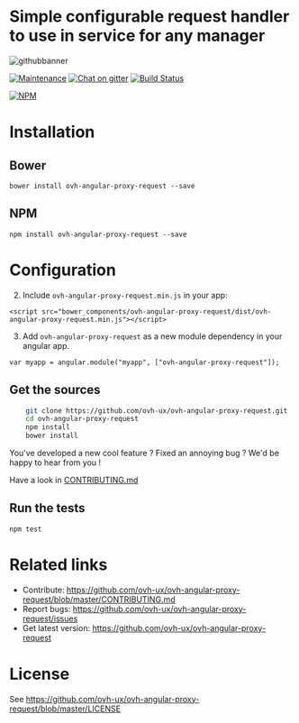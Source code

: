 
# Simple configurable request handler to use in service for any manager

![githubbanner](https://user-images.githubusercontent.com/3379410/27423240-3f944bc4-5731-11e7-87bb-3ff603aff8a7.png)

[![Maintenance](https://img.shields.io/maintenance/yes/2017.svg)]() [![Chat on gitter](https://img.shields.io/gitter/room/ovh/ux.svg)](https://gitter.im/ovh/ux) [![Build Status](https://travis-ci.org/ovh-ux/ovh-angular-proxy-request.svg)](https://travis-ci.org/ovh-ux/ovh-angular-proxy-request)

[![NPM](https://nodei.co/npm/ovh-angular-proxy-request.png?downloads=true&downloadRank=true&stars=true)](https://nodei.co/npm/ovh-angular-proxy-request/)
 
# Installation

## Bower

    bower install ovh-angular-proxy-request --save

## NPM

    npm install ovh-angular-proxy-request --save
 
# Configuration

2. Include `ovh-angular-proxy-request.min.js` in your app:

  `<script src="bower_components/ovh-angular-proxy-request/dist/ovh-angular-proxy-request.min.js"></script>`

3. Add `ovh-angular-proxy-request` as a new module dependency in your angular app.

  `var myapp = angular.module("myapp", ["ovh-angular-proxy-request"]);`

 
## Get the sources
 
```bash
    git clone https://github.com/ovh-ux/ovh-angular-proxy-request.git
    cd ovh-angular-proxy-request
    npm install
    bower install
```
 
You've developed a new cool feature ? Fixed an annoying bug ? We'd be happy
to hear from you !

Have a look in [CONTRIBUTING.md](https://github.com/ovh-ux/ovh-angular-proxy-request/blob/master/CONTRIBUTING.md)
 
## Run the tests
 
```
npm test
```
 
# Related links
 
 * Contribute: https://github.com/ovh-ux/ovh-angular-proxy-request/blob/master/CONTRIBUTING.md
 * Report bugs: https://github.com/ovh-ux/ovh-angular-proxy-request/issues
 * Get latest version: https://github.com/ovh-ux/ovh-angular-proxy-request
 
# License
 
See https://github.com/ovh-ux/ovh-angular-proxy-request/blob/master/LICENSE
